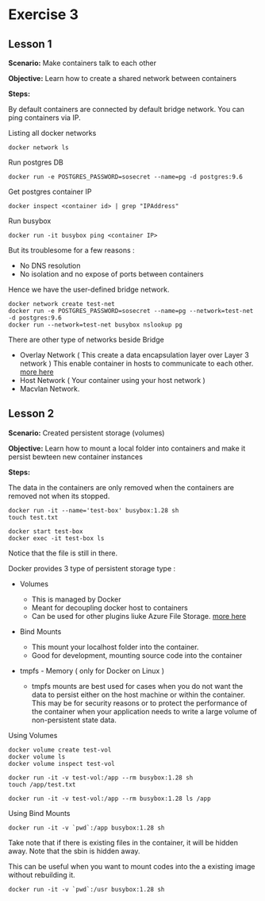 # Exercise 3

## Lesson 1

**Scenario:** Make containers talk to each other

**Objective:** Learn how to create a shared network between containers 

**Steps:**

By default containers are connected by default bridge network. You can ping containers via IP.

Listing all docker networks

```
docker network ls
```

Run postgres DB

```
docker run -e POSTGRES_PASSWORD=sosecret --name=pg -d postgres:9.6
```

Get postgres container IP

```
docker inspect <container id> | grep "IPAddress"
```

Run busybox

```
docker run -it busybox ping <container IP>
```

But its troublesome for a few reasons : 

* No DNS resolution
* No isolation and no expose of ports between containers

Hence we have the user-defined bridge network. 

```
docker network create test-net
docker run -e POSTGRES_PASSWORD=sosecret --name=pg --network=test-net -d postgres:9.6
docker run --network=test-net busybox nslookup pg
```

There are other type of networks beside Bridge

* Overlay Network ( This create a data encapsulation layer over Layer 3 network ) This enable container in hosts to communicate to each other. [more here](https://github.com/docker/labs/blob/master/networking/concepts/06-overlay-networks.md)
* Host Network ( Your container using your host network ) 
* Macvlan Network.

## Lesson 2

**Scenario:** Created persistent storage (volumes)

**Objective:** Learn how to mount a local folder into containers and make it persist bewteen new container instances

**Steps:**

The data in the containers are only removed when the containers are removed not when its stopped. 

```
docker run -it --name='test-box' busybox:1.28 sh
touch test.txt

docker start test-box
docker exec -it test-box ls
```

Notice that the file is still in there. 

Docker provides 3 type of persistent storage type :

* Volumes 
	* This is managed by Docker 
	* Meant for decoupling docker host to containers
	* Can be used for other plugins liuke Azure File Storage. [more here](https://docs.docker.com/engine/extend/legacy_plugins/#volume-plugins)
	
* Bind Mounts 
	* This mount your localhost folder into the container.
	* Good for development, mounting source code into the container
	
* tmpfs - Memory ( only for Docker on Linux ) 
	* tmpfs mounts are best used for cases when you do not want the data to persist either on the host machine or within the container. This may be for security reasons or to protect the performance of the container when your application needs to write a large volume of non-persistent state data.

Using Volumes 

```
docker volume create test-vol
docker volume ls
docker volume inspect test-vol
```

```
docker run -it -v test-vol:/app --rm busybox:1.28 sh
touch /app/test.txt
```

```
docker run -it -v test-vol:/app --rm busybox:1.28 ls /app
```

Using Bind Mounts

```
docker run -it -v `pwd`:/app busybox:1.28 sh
```

Take note that if there is existing files in the container, it will be hidden away. Note that the sbin is hidden away. 

This can be useful when you want to mount codes into the a existing image without rebuilding it.

```
docker run -it -v `pwd`:/usr busybox:1.28 sh
```



